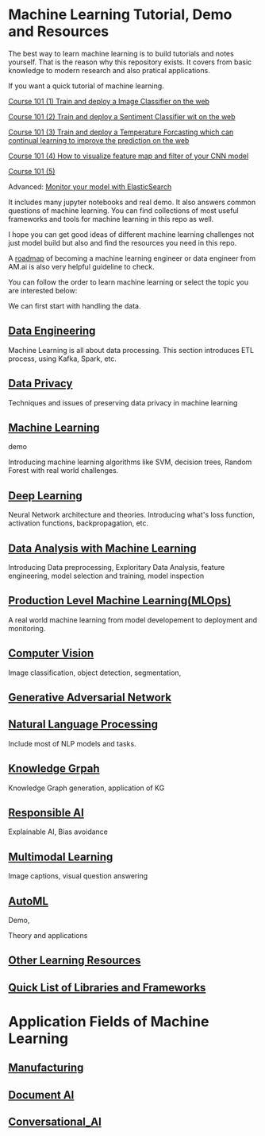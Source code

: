 # Machine Learning Tutorial, Demo and Resources

The best way to learn machine learning is to build tutorials and notes yourself. That is the reason why this repository exists. It covers from basic knowledge to modern research and also pratical applications. 

If you want a quick tutorial of machine learning.

[Course 101 (1) Train and deploy a Image Classifier on the web]()

[Course 101 (2) Train and deploy a Sentiment Classifier wit on the web]()

[Course 101 (3) Train and deploy a Temperature Forcasting which can continual learning to improve the prediction on the web]()

[Course 101 (4) How to visualize feature map and filter of your CNN model]()

[Course 101 (5)]()

Advanced:
[Monitor your model with ElasticSearch]()




It includes many jupyter notebooks and real demo. It also answers common questions of machine learning. 
You can find collections of most useful frameworks and tools for machine learning in this repo as well.

I hope you can get good ideas of different machine learning challenges not just model build but also  and find the resources you need in this repo.

A [roadmap](https://i.am.ai/roadmap/) of becoming a machine learning engineer or data engineer from AM.ai is also very helpful guideline to check.

You can follow the order to learn machine learning or select the topic you are interested below:

We can first start with handling the data.

## [Data Engineering](Data_Engineering.md)

Machine Learning is all about data processing. This section introduces ETL process, using Kafka, Spark, etc.

## [Data Privacy](Data_Privacy.md)

Techniques and issues of preserving data privacy in machine learning

## [Machine Learning](Machine_Learning.md)

demo

Introducing machine learning algorithms like SVM, decision trees, Random Forest with real world challenges.

## [Deep Learning](Deep_Learning.md)

Neural Network architecture and theories. Introducing what's loss function, activation functions, backpropagation, etc.

## [Data Analysis with Machine Learning](Data_Analysis.md)

Introducing Data preprocessing, Exploritary Data Analysis, feature engineering, model selection and training, model inspection

## [Production Level Machine Learning(MLOps)](MLOps.md)

A real world machine learning from model developement to deployment and monitoring.

## [Computer Vision](Computer_Vision.md)

Image classification, object detection, segmentation, 

## [Generative Adversarial Network](Generative_Adversarial_Network.md)


## [Natural Language Processing](Natural_Language_Processing.md)

Include most of NLP models and tasks.

## [Knowledge Grpah](Knowledge_Graph.md)

Knowledge Graph generation, application of KG

## [Responsible AI](Responsible_AI.md)

Explainable AI, Bias avoidance

## [Multimodal Learning](Multimodal.md)

Image captions, visual question answering

## [AutoML](autoML.md)

Demo, 

Theory and applications


## [Other Learning Resources](Other_Learning_Resources.md)

## [Quick List of Libraries and Frameworks](Libraries_and_Frameworks.md)

# Application Fields of Machine Learning

## [Manufacturing](applications/Manufacturing.md)

## [Document AI](applications/Document_AI.md)

## [Conversational_AI](applications/Conversational_AI.md)






